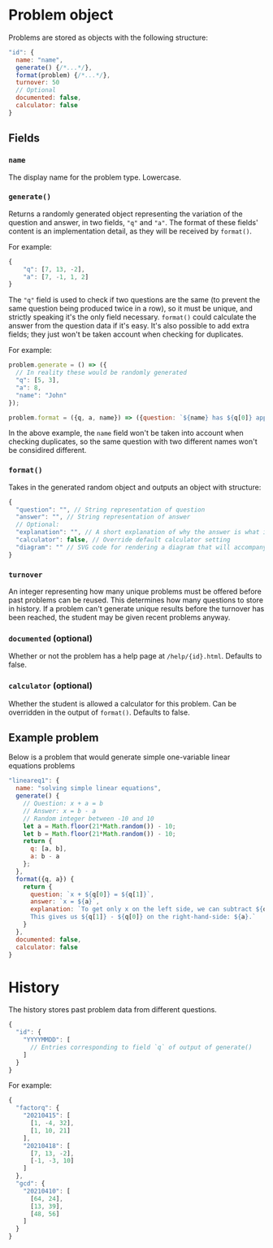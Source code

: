 # Problem object
Problems are stored as objects with the following structure:
```javascript
"id": {
  name: "name",
  generate() {/*...*/},
  format(problem) {/*...*/},
  turnover: 50
  // Optional
  documented: false,
  calculator: false
}
```
## Fields
### `name`
The display name for the problem type. Lowercase.
### `generate()`
Returns a randomly generated object representing the variation of the question and answer, in two fields, `"q"` and `"a"`. The format of these fields' content is an implementation detail, as they will be received by `format()`.

For example:
```javascript
{
    "q": [7, 13, -2],
    "a": [7, -1, 1, 2]
}
```
The `"q"` field is used to check if two questions are the same (to prevent the same question being produced twice in a row), so it must be unique, and strictly speaking it's the only field necessary. `format()` could calculate the answer from the question data if it's easy. It's also possible to add extra fields; they just won't be taken account when checking for duplicates.

For example:
```javascript
problem.generate = () => ({
  // In reality these would be randomly generated
  "q": [5, 3],
  "a": 8,
  "name": "John"
});

problem.format = ({q, a, name}) => ({question: `${name} has ${q[0]} apples and ${q[1]} oranges. How many fruits does ${name} have in total?`, answer: `${name} has ${a} fruits.`});
```
In the above example, the `name` field won't be taken into account when checking duplicates, so the same question with two different names won't be considired different.
### `format()`
Takes in the generated random object and outputs an object with structure:
```javascript
{
  "question": "", // String representation of question
  "answer": "", // String representation of answer
  // Optional:
  "explanation": "", // A short explanation of why the answer is what it is
  "calculator": false, // Override default calculator setting
  "diagram": "" // SVG code for rendering a diagram that will accompany the question
}
```
### `turnover`
An integer representing how many unique problems must be offered before past problems can be reused. This determines how many questions to store in history. If a problem can't generate unique results before the turnover has been reached, the student may be given recent problems anyway.
### `documented` (optional)
Whether or not the problem has a help page at `/help/{id}.html`. Defaults to false.
### `calculator` (optional)
Whether the student is allowed a calculator for this problem. Can be overridden in the output of `format()`. Defaults to false.

## Example problem
Below is a problem that would generate simple one-variable linear equations problems
```javascript
"lineareq1": {
  name: "solving simple linear equations",
  generate() {
    // Question: x + a = b
    // Answer: x = b - a
    // Random integer between -10 and 10
    let a = Math.floor(21*Math.random()) - 10;
    let b = Math.floor(21*Math.random()) - 10;
    return {
      q: [a, b],
      a: b - a
    };
  },
  format({q, a}) {
    return {
      question: `x + ${q[0]} = ${q[1]}`,
      answer: `x = ${a}`,
      explanation: `To get only x on the left side, we can subtract ${q[0]} from both sides.
      This gives us ${q[1]} - ${q[0]} on the right-hand-side: ${a}.`
    }
  },
  documented: false,
  calculator: false
}
```

# History
The history stores past problem data from different questions.
```javascript
{
  "id": {
    "YYYYMMDD": [
      // Entries corresponding to field `q` of output of generate()
    ]
  }
}
```
For example:
```javascript
{
  "factorq": {
    "20210415": [
      [1, -4, 32],
      [1, 10, 21]
    ],
    "20210418": [
      [7, 13, -2],
      [-1, -3, 10]
    ]
  },
  "gcd": {
    "20210410": [
      [64, 24],
      [13, 39],
      [48, 56]
    ]
  }
}
```
